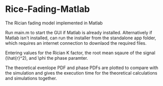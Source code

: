# Rice-Fading-Matlab
The Rician fading model implemented in Matlab

Run main.m to start the GUI if Matlab is already installed.
Alternatively if Matlab isn't installed, can run the installer from the standalone app folder, which requires an internet connection to downlaod the required files.

Entering values for the Rician K factor, the root mean sqaure of the signal (\hat{r}^2), and \phi the phase paramter.

The theoretical evenlope PDF and phase PDFs are plotted to compare with the simulation and gives the execution time for the theoretical calculations and simulations together.
